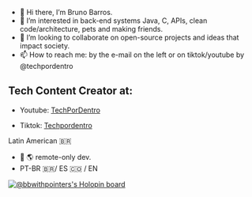 - :vulcan_salute: Hi there, I’m Bruno Barros.
- 👀 I’m interested in back-end systems Java, C, APIs, clean code/architecture, pets and making friends.
- 💞️ I’m looking to collaborate on open-source projects and ideas that impact society.
- 📫 How to reach me: by the e-mail on the left or on tiktok/youtube by @techpordentro

<h2>Tech Content Creator at:</h2>

- Youtube: [TechPorDentro](https://www.youtube.com/channel/UCs2qyCl27nwCSBrUluvJSVA)

- Tiktok: [Techpordentro](http://www.tiktok.com/@techpordentro)



Latin American :brazil: 
- :house_with_garden: :earth_americas: remote-only dev.
- PT-BR :brazil:/ ES :colombia:  / EN 
<!---
brunogbarros/brunogbarros is a ✨ special ✨ repository because its `README.md` (this file) appears on your GitHub profile.
You can click the Preview link to take a look at your changes.
--->

[![@bbwithpointers's Holopin board](https://holopin.me/bbwithpointers)](https://holopin.io/@bbwithpointers)
